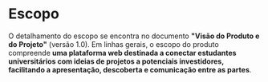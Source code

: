# Escopo

O detalhamento do escopo se encontra no documento **"Visão do Produto e do Projeto"** (versão 1.0). Em linhas gerais, o escopo do produto compreende **uma plataforma web destinada a conectar estudantes universitários com ideias de projetos a potenciais investidores, facilitando a apresentação, descoberta e comunicação entre as partes**.